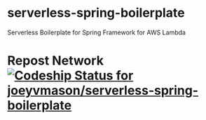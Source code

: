 # serverless-spring-boilerplate
Serverless Boilerplate for Spring Framework for AWS Lambda

# Repost Network [ ![Codeship Status for joeyvmason/serverless-spring-boilerplate](https://codeship.com/projects/40846020-bccc-0134-bc23-4ec7667e0bdc/status?branch=master)](https://codeship.com/projects/195929)
